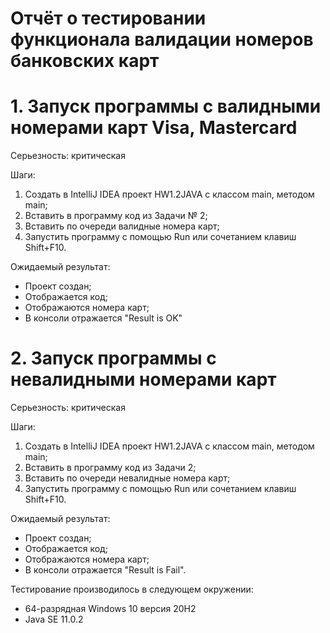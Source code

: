 # Отчёт о тестировании функционала валидации номеров банковских карт

# 1. Запуск программы с валидными номерами карт Visa, Mastercard

Серьезность: критическая

Шаги:
1. Создать в IntelliJ IDEA проект HW1.2JAVA с классом main, методом main;
2. Вставить в программу код из Задачи № 2;
3. Вставить по очереди валидные номера карт;
4. Запустить программу с помощью Run или сочетанием клавиш Shift+F10.

Ожидаемый результат:
- Проект создан;
- Отображается код;
- Отображаются номера карт;
- В консоли отражается "Result is OK"

# 2. Запуск программы с невалидными номерами карт

Серьезность: критическая

Шаги:
1. Создать в IntelliJ IDEA проект HW1.2JAVA с классом main, методом main;
2. Вставить в программу код из Задачи 2;
3. Вставить по очереди невалидные номера карт;
4. Запустить программу с помощью Run или сочетанием клавиш Shift+F10.

Ожидаемый результат:
- Проект создан;
- Отображается код;
- Отображаются номера карт;
- В консоли отражается "Result is Fail".


Тестирование производилось в следующем окружении:

* 64-разрядная Windows 10 версия 20H2
* Java SE 11.0.2
